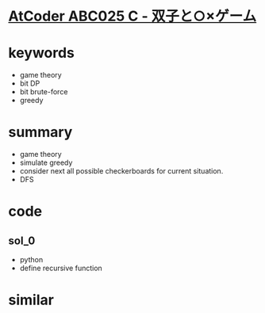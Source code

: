 # [AtCoder ABC025 C - 双子と○×ゲーム](https://atcoder.jp/contests/abc025/tasks/abc025_c)


# keywords
- game theory 
- bit DP
- bit brute-force
- greedy


# summary
- game theory 
- simulate greedy
- consider next all possible checkerboards for current situation.
- DFS


# code 
## sol_0
- python
- define recursive function


# similar 

